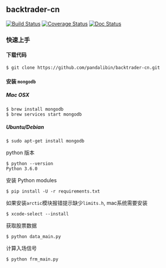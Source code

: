## backtrader-cn

[![Build Status](https://travis-ci.org/pandalibin/backtrader-cn.svg?branch=master)](https://travis-ci.org/pandalibin/backtrader-cn)
[![Coverage Status](https://codecov.io/gh/pandalibin/backtrader-cn/branch/master/graph/badge.svg)](https://codecov.io/gh/pandalibin/backtrader-cn)
[![Doc Status](https://readthedocs.org/projects/backtrader-cn/badge/?version=latest)](http://backtrader-cn.readthedocs.io/en/latest/?badge=latest)

### 快速上手

#### 下载代码

	$ git clone https://github.com/pandalibin/backtrader-cn.git

#### 安装 `mongodb`

##### Mac OSX

	$ brew install mongodb
	$ brew services start mongodb

##### Ubuntu/Debian

	$ sudo apt-get install mongodb

python 版本

    $ python --version
    Python 3.6.0

安装 Python modules

	$ pip install -U -r requirements.txt

如果安装`arctic`模块报错提示缺少`limits.h`, mac系统需要安装

    $ xcode-select --install

获取股票数据

	$ python data_main.py

计算入场信号

	$ python frm_main.py
